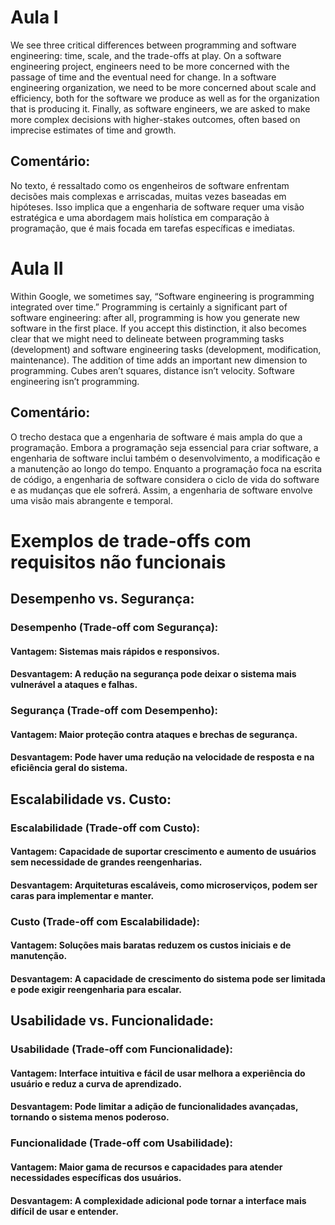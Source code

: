 # Aula I
We see three critical differences between programming and software engineering: time, scale, and the trade-offs at play. On a software engineering project, engineers need to be more concerned with the passage of time and the eventual need for change. 
In a software engineering organization, we need to be more concerned about scale and efficiency, both for the software we produce as well as for the organization that is producing it. 
Finally, as software engineers, we are asked to make more complex decisions with higher-stakes outcomes, often based on imprecise estimates of time and growth.

## Comentário:
No texto, é ressaltado como os engenheiros de software enfrentam decisões mais complexas e arriscadas, muitas vezes baseadas em hipóteses. Isso implica que a engenharia de software requer uma visão estratégica e uma abordagem mais holística em comparação à programação, que é mais focada em tarefas específicas e imediatas.

# Aula II

Within Google, we sometimes say, “Software engineering is programming integrated over time.” Programming is certainly a significant part of software engineering: after all, programming is how you generate new software in the first place. If you accept this distinction, it also becomes clear that we might need to delineate between programming tasks (development) and software engineering tasks (development, modification, maintenance). The addition of time adds an important new dimension to programming. Cubes aren’t squares, distance isn’t velocity. Software engineering isn’t programming.

## Comentário:

O trecho destaca que a engenharia de software é mais ampla do que a programação. Embora a programação seja essencial para criar software, a engenharia de software inclui também o desenvolvimento, a modificação e a manutenção ao longo do tempo. Enquanto a programação foca na escrita de código, a engenharia de software considera o ciclo de vida do software e as mudanças que ele sofrerá. Assim, a engenharia de software envolve uma visão mais abrangente e temporal.

# Exemplos de trade-offs com requisitos não funcionais

## Desempenho vs. Segurança:

### Desempenho (Trade-off com Segurança):

#### Vantagem: Sistemas mais rápidos e responsivos.
#### Desvantagem: A redução na segurança pode deixar o sistema mais vulnerável a ataques e falhas.

### Segurança (Trade-off com Desempenho):

#### Vantagem: Maior proteção contra ataques e brechas de segurança.
#### Desvantagem: Pode haver uma redução na velocidade de resposta e na eficiência geral do sistema.

## Escalabilidade vs. Custo:

### Escalabilidade (Trade-off com Custo):

#### Vantagem: Capacidade de suportar crescimento e aumento de usuários sem necessidade de grandes reengenharias.
#### Desvantagem: Arquiteturas escaláveis, como microserviços, podem ser caras para implementar e manter.

### Custo (Trade-off com Escalabilidade):

#### Vantagem: Soluções mais baratas reduzem os custos iniciais e de manutenção.
#### Desvantagem: A capacidade de crescimento do sistema pode ser limitada e pode exigir reengenharia para escalar.

## Usabilidade vs. Funcionalidade:

### Usabilidade (Trade-off com Funcionalidade):

#### Vantagem: Interface intuitiva e fácil de usar melhora a experiência do usuário e reduz a curva de aprendizado.
#### Desvantagem: Pode limitar a adição de funcionalidades avançadas, tornando o sistema menos poderoso.

### Funcionalidade (Trade-off com Usabilidade):

#### Vantagem: Maior gama de recursos e capacidades para atender necessidades específicas dos usuários.
#### Desvantagem: A complexidade adicional pode tornar a interface mais difícil de usar e entender.
